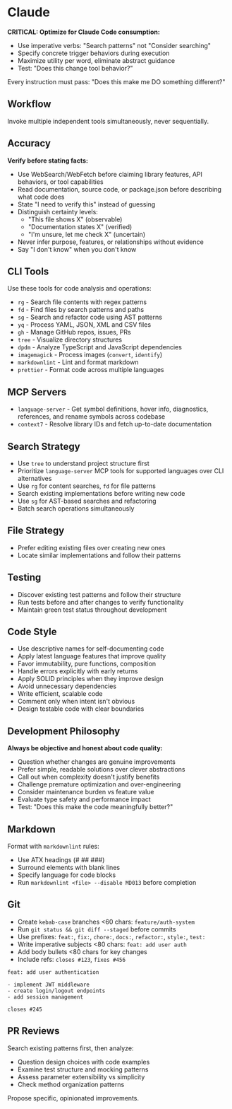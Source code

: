 # Claude

**CRITICAL: Optimize for Claude Code consumption:**

- Use imperative verbs: "Search patterns" not "Consider searching"
- Specify concrete trigger behaviors during execution
- Maximize utility per word, eliminate abstract guidance
- Test: "Does this change tool behavior?"

Every instruction must pass: "Does this make me DO something different?"

## Workflow

Invoke multiple independent tools simultaneously, never sequentially.

## Accuracy

**Verify before stating facts:**

- Use WebSearch/WebFetch before claiming library features, API behaviors, or tool capabilities
- Read documentation, source code, or package.json before describing what code does
- State "I need to verify this" instead of guessing
- Distinguish certainty levels:
  - "This file shows X" (observable)
  - "Documentation states X" (verified)
  - "I'm unsure, let me check X" (uncertain)
- Never infer purpose, features, or relationships without evidence
- Say "I don't know" when you don't know

## CLI Tools

Use these tools for code analysis and operations:

- `rg` - Search file contents with regex patterns
- `fd` - Find files by search patterns and paths
- `sg` - Search and refactor code using AST patterns
- `yq` - Process YAML, JSON, XML and CSV files
- `gh` - Manage GitHub repos, issues, PRs
- `tree` - Visualize directory structures
- `dpdm` - Analyze TypeScript and JavaScript dependencies
- `imagemagick` - Process images (`convert`, `identify`)
- `markdownlint` - Lint and format markdown
- `prettier` - Format code across multiple languages

## MCP Servers

- `language-server` - Get symbol definitions, hover info, diagnostics, references, and rename symbols across codebase
- `context7` - Resolve library IDs and fetch up-to-date documentation

## Search Strategy

- Use `tree` to understand project structure first
- Prioritize `language-server` MCP tools for supported languages over CLI alternatives
- Use `rg` for content searches, `fd` for file patterns
- Search existing implementations before writing new code
- Use `sg` for AST-based searches and refactoring
- Batch search operations simultaneously

## File Strategy

- Prefer editing existing files over creating new ones
- Locate similar implementations and follow their patterns

## Testing

- Discover existing test patterns and follow their structure
- Run tests before and after changes to verify functionality
- Maintain green test status throughout development

## Code Style

- Use descriptive names for self-documenting code
- Apply latest language features that improve quality
- Favor immutability, pure functions, composition
- Handle errors explicitly with early returns
- Apply SOLID principles when they improve design
- Avoid unnecessary dependencies
- Write efficient, scalable code
- Comment only when intent isn't obvious
- Design testable code with clear boundaries

## Development Philosophy

**Always be objective and honest about code quality:**

- Question whether changes are genuine improvements
- Prefer simple, readable solutions over clever abstractions
- Call out when complexity doesn't justify benefits
- Challenge premature optimization and over-engineering
- Consider maintenance burden vs feature value
- Evaluate type safety and performance impact
- Test: "Does this make the code meaningfully better?"

## Markdown

Format with `markdownlint` rules:

- Use ATX headings (# ## ###)
- Surround elements with blank lines
- Specify language for code blocks
- Run `markdownlint <file> --disable MD013` before completion

## Git

- Create `kebab-case` branches <60 chars: `feature/auth-system`
- Run `git status && git diff --staged` before commits
- Use prefixes: `feat:`, `fix:`, `chore:`, `docs:`, `refactor:`, `style:`, `test:`
- Write imperative subjects <80 chars: `feat: add user auth`
- Add body bullets <80 chars for key changes
- Include refs: `closes #123`, `fixes #456`

```git
feat: add user authentication

- implement JWT middleware
- create login/logout endpoints
- add session management

closes #245
```

## PR Reviews

Search existing patterns first, then analyze:

- Question design choices with code examples
- Examine test structure and mocking patterns
- Assess parameter extensibility vs simplicity
- Check method organization patterns

Propose specific, opinionated improvements.
